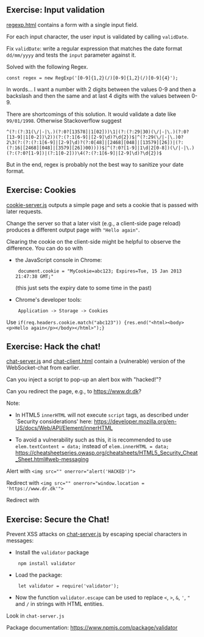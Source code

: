 Exercise: Input validation
--------------------------

[regexp.html](regexp.html) contains a form with a single input field.

For each input character, the user input is validated by calling `validDate`.

Fix `validDate`: write a regular expression that matches the date format `dd/mm/yyyy` and
tests the `input` parameter against it.

Solved with the following Regex.

`const regex = new RegExp('[0-9]{1,2}(/)[0-9]{1,2}(/)[0-9]{4}');`

In words... I want a number with 2 digits between the values 0-9 and then a backslash and then the same and at last 4 digits with the values between 0-9.

There are shortcomings of this solution. It would validate a date like `99/01/1998`.
Otherwise Stackoverflow suggest 

`^(?:(?:31(\/|-|\.)(?:0?[13578]|1[02]))\1|(?:(?:29|30)(\/|-|\.)(?:0?[13-9]|1[0-2])\2))(?:(?:1[6-9]|[2-9]\d)?\d{2})$|^(?:29(\/|-|\.)0?2\3(?:(?:(?:1[6-9]|[2-9]\d)?(?:0[48]|[2468][048]|[13579][26])|(?:(?:16|[2468][048]|[3579][26])00))))$|^(?:0?[1-9]|1\d|2[0-8])(\/|-|\.)(?:(?:0?[1-9])|(?:1[0-2]))\4(?:(?:1[6-9]|[2-9]\d)?\d{2})$`

But in the end, regex is probably not the best way to sanitize your date format. 


Exercise: Cookies
-----------------

[cookie-server.js](cookie-server.js) outputs a simple page and sets a
cookie that is passed with later requests.

Change the server so that a later visit (e.g., a client-side page
reload) produces a different output page with `"Hello again"`.


Clearing the cookie on the client-side might be helpful to observe the difference.
You can do so with
- the JavaScript console in Chrome:
  ```
   document.cookie = "MyCookie=abc123; Expires=Tue, 15 Jan 2013 21:47:38 GMT;"
  ```
  (this just sets the expiry date to some time in the past)

- Chrome's developer tools:
  ```
   Application -> Storage -> Cookies
  ```

Use `if(req.headers.cookie.match("abc123")) {res.end("<html><body><p>Hello again</p></body></html>");}`


Exercise: Hack the chat!
------------------------

[chat-server.js](chat-server.js) and [chat-client.html](chat-client.html)
contain a (vulnerable) version of the WebSocket-chat from earlier.

Can you inject a script to pop-up an alert box with "hacked!"?

Can you redirect the page, e.g., to https://www.dr.dk?

Note:
 - In HTML5 `innerHTML` will not execute `script` tags,
    as described under `Security considerations' here:
        https://developer.mozilla.org/en-US/docs/Web/API/Element/innerHTML
	
 - To avoid a vulnerability such as this, it is recommended to use
    `elem.textContent = data;` instead of `elem.innerHTML = data;`
    https://cheatsheetseries.owasp.org/cheatsheets/HTML5_Security_Cheat_Sheet.html#web-messaging

Alert with `<img src="" onerror="alert('HACKED')">`

Redirect with `<img src="" onerror="window.location = 'https://www.dr.dk'">`

Redirect with


Exercise: Secure the Chat!
--------------------------

Prevent XSS attacks on [chat-server.js](chat-server.js) by escaping
special characters in messages:

 - Install the `validator` package
   ```
    npm install validator
   ```

 - Load the package:
   ```
    let validator = require('validator');
   ```

 - Now the function `validator.escape` can be used to replace
   `<`, `>`, `&`, `'`, `"` and `/` in strings with HTML entities.
 
Look in `chat-server.js`

Package documentation: https://www.npmjs.com/package/validator
